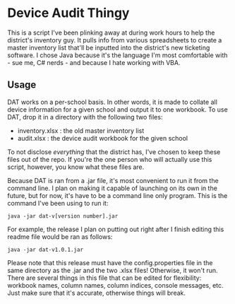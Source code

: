 # Device Audit Thingy

This is a script I've been plinking away at during work hours to help the district's inventory guy. It pulls info from various spreadsheets to create a master inventory list that'll be inputted into the district's new ticketing software. I chose Java because it's the language I'm most comfortable with - sue me, C# nerds - and because I hate working with VBA.

## Usage

DAT works on a per-school basis. In other words, it is made to collate all device information for a given school and output it to one workbook. To use DAT, drop it in a directory with the following two files:

- inventory.xlsx : the old master inventory list
- audit.xlsx : the device audit workbook for the given school

To not disclose _everything_ that the district has, I've chosen to keep these files out of the repo. If you're the one person who will actually use this script, however, you know what these files are.

Because DAT is ran from a .jar file, it's most convenient to run it from the command line. I plan on making it capable of launching on its own in the future, but for now, it's have to be a command line only program. This is the command I've been using to run it:

    java -jar dat-v[version number].jar

For example, the release I plan on putting out right after I finish editing this readme file would be ran as follows:

    java -jar dat-v1.0.1.jar

Please note that this release must have the config.properties file in the same directory as the .jar and the two .xlsx files! Otherwise, it won't run. There are several things in this file that can be edited for flexibility: workbook names, column names, column indices, console messages, etc. Just make sure that it's accurate, otherwise things will break.
